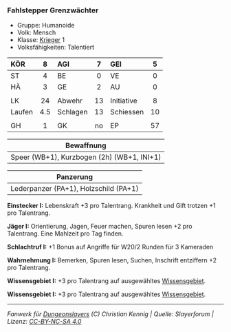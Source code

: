 ### Fahlstepper Grenzwächter

- Gruppe: Humanoide
- Volk: Mensch
- Klasse: [Krieger](../../grw/charaktere-klasse-krieger.md) 1
- Volksfähigkeiten: Talentiert

| KÖR    |  8  | AGI      |  7  | GEI        |  5  |
| :----- | :-: | :------- | :-: | :--------- | :-: |
| ST     |  4  | BE       |  0  | VE         |  0  |
| HÄ     |  3  | GE       |  2  | AU         |  0  |
|        |     |          |     |            |     |
| LK     | 24  | Abwehr   | 13  | Initiative |  8  |
| Laufen | 4.5 | Schlagen | 13  | Schiessen  | 10  |
|        |     |          |     |            |     |
| GH     |  1  | GK       | no  | EP         | 57  |

|                 Bewaffnung                 |
| :----------------------------------------: |
| Speer (WB+1), Kurzbogen (2h) (WB+1, INI+1) |

|               Panzerung               |
| :-----------------------------------: |
| Lederpanzer (PA+1), Holzschild (PA+1) |

**Einstecker I:** Lebenskraft +3 pro Talentrang. Krankheit und Gift trotzen +1 pro Talentrang.

**Jäger I:** Orientierung, Jagen, Feuer machen, Spuren lesen +2 pro Talentrang. Eine Mahlzeit pro Tag finden.

**Schlachtruf I:** +1 Bonus auf Angriffe für W20/2 Runden für 3 Kameraden

**Wahrnehmung I:** Bemerken, Spuren lesen, Suchen, Inschrift entziffern +2 pro Talentrang.

**Wissensgebiet I:** +3 pro Talentrang auf ausgewähltes [Wissensgebiet](../../grw/talente/wissensgebiet.md).

**Wissensgebiet I:** +3 pro Talentrang auf ausgewähltes [Wissensgebiet](../../grw/talente/wissensgebiet.md).

---

_Fanwerk für [Dungeonslayers](https://www.dungeonslayers.net/) (C) Christian Kennig | Quelle: Slayerforum | Lizenz: [CC-BY-NC-SA 4.0](https://creativecommons.org/licenses/by-nc-sa/4.0/deed.de)_
